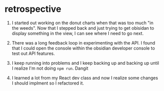 # retrospective

1. I started out working on the donut charts when that was too much "in the weeds". Now that I stepped back and just trying to get obisidan to display something in the view, I can see where I need to go next. 

2. There was a long feedback loop in experimenting with the API. I found that I could open the console within the obsidian developer console to test out API features.

3. I keep running into problems and I keep backing up and backing up until I realize I'm not doing `npm run`.  Dangit

4. I learned a lot from my React dev class and now I realize some changes I should implment so I refactored it. 